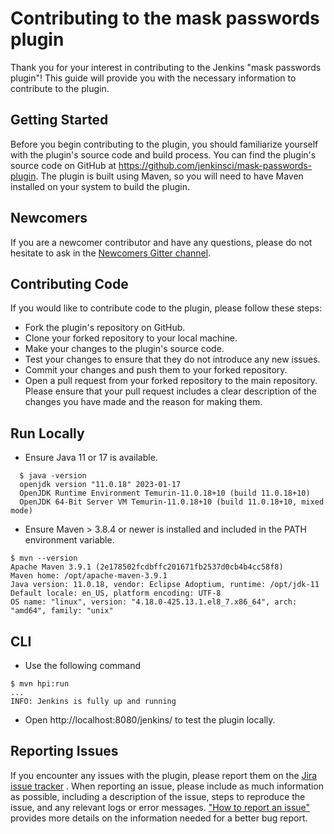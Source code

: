 # Contributing to the mask passwords plugin

Thank you for your interest in contributing to the Jenkins "mask passwords plugin"! This guide will provide you with the necessary information to contribute to the plugin.

## Getting Started

Before you begin contributing to the plugin, you should familiarize yourself with the plugin's source code and build process. You can find the plugin's source code on GitHub at https://github.com/jenkinsci/mask-passwords-plugin. The plugin is built using Maven, so you will need to have Maven installed on your system to build the plugin.

## Newcomers

If you are a newcomer contributor and have any questions, please do not hesitate to ask in the [Newcomers Gitter channel](https://app.gitter.im/#/room/#jenkinsci_newcomer-contributors:gitter.im).

## Contributing Code

If you would like to contribute code to the plugin, please follow these steps:

* Fork the plugin's repository on GitHub.
* Clone your forked repository to your local machine.
* Make your changes to the plugin's source code.
* Test your changes to ensure that they do not introduce any new issues.
* Commit your changes and push them to your forked repository.
* Open a pull request from your forked repository to the main repository. Please ensure that your pull request includes a clear description of the changes you have made and the reason for making them.

## Run Locally

* Ensure Java 11 or 17 is available.
```console
  $ java -version
  openjdk version "11.0.18" 2023-01-17
  OpenJDK Runtime Environment Temurin-11.0.18+10 (build 11.0.18+10)
  OpenJDK 64-Bit Server VM Temurin-11.0.18+10 (build 11.0.18+10, mixed mode)
```

- Ensure Maven > 3.8.4 or newer is installed and included in the PATH environment variable.
```console
$ mvn --version
Apache Maven 3.9.1 (2e178502fcdbffc201671fb2537d0cb4b4cc58f8)
Maven home: /opt/apache-maven-3.9.1
Java version: 11.0.18, vendor: Eclipse Adoptium, runtime: /opt/jdk-11
Default locale: en_US, platform encoding: UTF-8
OS name: "linux", version: "4.18.0-425.13.1.el8_7.x86_64", arch: "amd64", family: "unix"
```

## CLI

- Use the following command
```console
$ mvn hpi:run
...
INFO: Jenkins is fully up and running
```
- Open http://localhost:8080/jenkins/ to test the plugin locally.

## Reporting Issues

If you encounter any issues with the plugin, please report them on the [Jira issue tracker](https://www.jenkins.io/participate/report-issue/redirect/#15761) . When reporting an issue, please include as much information as possible, including a description of the issue, steps to reproduce the issue, and any relevant logs or error messages.  ["How to report an issue"](https://www.jenkins.io/participate/report-issue/) provides more details on the information needed for a better bug report.
